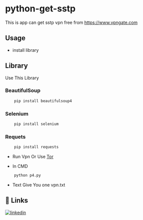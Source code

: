 # python-get-sstp
This is app can get sstp vpn free from https://www.vpngate.com


## Usage

- install library

## Library
Use This Library

### BeautifulSoup
```python
    pip install beautifulsoup4
```

### Selenium
```python
    pip install selenium
```

### Requets 

``` python
    pip install requests
```

- Run Vpn Or Use [Tor](https://github.com/TheTorProject/gettorbrowser)


- In CMD
```python
    python p4.py
```

- Text
Give You one vpn.txt 

## 🔗 Links
[![linkedin](https://img.shields.io/badge/linkedin-0A66C2?style=for-the-badge&logo=linkedin&logoColor=white)](https://www.linkedin.com/)


